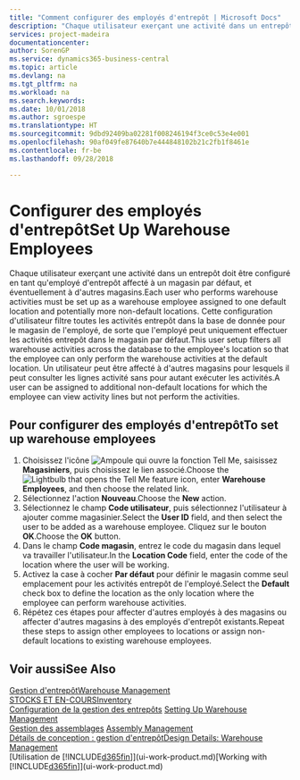 ```yaml
---
title: "Comment configurer des employés d'entrepôt | Microsoft Docs"
description: "Chaque utilisateur exerçant une activité dans un entrepôt doit être configuré en tant qu'employé d'entrepôt affecté à un magasin par défaut, et éventuellement à d'autres magasins."
services: project-madeira
documentationcenter: 
author: SorenGP
ms.service: dynamics365-business-central
ms.topic: article
ms.devlang: na
ms.tgt_pltfrm: na
ms.workload: na
ms.search.keywords: 
ms.date: 10/01/2018
ms.author: sgroespe
ms.translationtype: HT
ms.sourcegitcommit: 9dbd92409ba02281f008246194f3ce0c53e4e001
ms.openlocfilehash: 90af049fe87640b7e444848102b21c2fb1f8461e
ms.contentlocale: fr-be
ms.lasthandoff: 09/28/2018

---
```

# <a name="set-up-warehouse-employees"></a><span data-ttu-id="1c2d2-103">Configurer des employés d'entrepôt</span><span class="sxs-lookup"><span data-stu-id="1c2d2-103">Set Up Warehouse Employees</span></span>
<span data-ttu-id="1c2d2-104">Chaque utilisateur exerçant une activité dans un entrepôt doit être configuré en tant qu'employé d'entrepôt affecté à un magasin par défaut, et éventuellement à d'autres magasins.</span><span class="sxs-lookup"><span data-stu-id="1c2d2-104">Each user who performs warehouse activities must be set up as a warehouse employee assigned to one default location and potentially more non-default locations.</span></span> <span data-ttu-id="1c2d2-105">Cette configuration d'utilisateur filtre toutes les activités entrepôt dans la base de donnée pour le magasin de l'employé, de sorte que l'employé peut uniquement effectuer les activités entrepôt dans le magasin par défaut.</span><span class="sxs-lookup"><span data-stu-id="1c2d2-105">This user setup filters all warehouse activities across the database to the employee's location so that the employee can only perform the warehouse activities at the default location.</span></span> <span data-ttu-id="1c2d2-106">Un utilisateur peut être affecté à d'autres magasins pour lesquels il peut consulter les lignes activité sans pour autant exécuter les activités.</span><span class="sxs-lookup"><span data-stu-id="1c2d2-106">A user can be assigned to additional non-default locations for which the employee can view activity lines but not perform the activities.</span></span>

## <a name="to-set-up-warehouse-employees"></a><span data-ttu-id="1c2d2-107">Pour configurer des employés d'entrepôt</span><span class="sxs-lookup"><span data-stu-id="1c2d2-107">To set up warehouse employees</span></span>  
1.  <span data-ttu-id="1c2d2-108">Choisissez l'icône ![Ampoule qui ouvre la fonction Tell Me](media/ui-search/search_small.png "Dites-moi ce que vous voulez faire"), saisissez **Magasiniers**, puis choisissez le lien associé.</span><span class="sxs-lookup"><span data-stu-id="1c2d2-108">Choose the ![Lightbulb that opens the Tell Me feature](media/ui-search/search_small.png "Tell me what you want to do") icon, enter **Warehouse Employees**, and then choose the related link.</span></span>  
2. <span data-ttu-id="1c2d2-109">Sélectionnez l'action **Nouveau**.</span><span class="sxs-lookup"><span data-stu-id="1c2d2-109">Choose the **New** action.</span></span>  
3. <span data-ttu-id="1c2d2-110">Sélectionnez le champ **Code utilisateur**, puis sélectionnez l'utilisateur à ajouter comme magasinier.</span><span class="sxs-lookup"><span data-stu-id="1c2d2-110">Select the **User ID** field, and then select the user to be added as a warehouse employee.</span></span> <span data-ttu-id="1c2d2-111">Cliquez sur le bouton **OK**.</span><span class="sxs-lookup"><span data-stu-id="1c2d2-111">Choose the **OK** button.</span></span>  
6.  <span data-ttu-id="1c2d2-112">Dans le champ **Code magasin**, entrez le code du magasin dans lequel va travailler l'utilisateur.</span><span class="sxs-lookup"><span data-stu-id="1c2d2-112">In the **Location Code** field, enter the code of the location where the user will be working.</span></span>  
7.  <span data-ttu-id="1c2d2-113">Activez la case à cocher **Par défaut** pour définir le magasin comme seul emplacement pour les activités entrepôt de l'employé.</span><span class="sxs-lookup"><span data-stu-id="1c2d2-113">Select the **Default** check box to define the location as the only location where the employee can perform warehouse activities.</span></span>  
8.  <span data-ttu-id="1c2d2-114">Répétez ces étapes pour affecter d'autres employés à des magasins ou affecter d'autres magasins à des employés d'entrepôt existants.</span><span class="sxs-lookup"><span data-stu-id="1c2d2-114">Repeat these steps to assign other employees to locations or assign non-default locations to existing warehouse employees.</span></span>  

## <a name="see-also"></a><span data-ttu-id="1c2d2-115">Voir aussi</span><span class="sxs-lookup"><span data-stu-id="1c2d2-115">See Also</span></span>  
[<span data-ttu-id="1c2d2-116">Gestion d'entrepôt</span><span class="sxs-lookup"><span data-stu-id="1c2d2-116">Warehouse Management</span></span>](warehouse-manage-warehouse.md)  
[<span data-ttu-id="1c2d2-117">STOCKS ET EN-COURS</span><span class="sxs-lookup"><span data-stu-id="1c2d2-117">Inventory</span></span>](inventory-manage-inventory.md)  
<span data-ttu-id="1c2d2-118">[Configuration de la gestion des entrepôts](warehouse-setup-warehouse.md)   </span><span class="sxs-lookup"><span data-stu-id="1c2d2-118">[Setting Up Warehouse Management](warehouse-setup-warehouse.md)   </span></span>  
<span data-ttu-id="1c2d2-119">[Gestion des assemblages](assembly-assemble-items.md)  </span><span class="sxs-lookup"><span data-stu-id="1c2d2-119">[Assembly Management](assembly-assemble-items.md)  </span></span>  
[<span data-ttu-id="1c2d2-120">Détails de conception : gestion d'entrepôt</span><span class="sxs-lookup"><span data-stu-id="1c2d2-120">Design Details: Warehouse Management</span></span>](design-details-warehouse-management.md)  
<span data-ttu-id="1c2d2-121">[Utilisation de [!INCLUDE[d365fin](includes/d365fin_md.md)]](ui-work-product.md)</span><span class="sxs-lookup"><span data-stu-id="1c2d2-121">[Working with [!INCLUDE[d365fin](includes/d365fin_md.md)]](ui-work-product.md)</span></span>  

